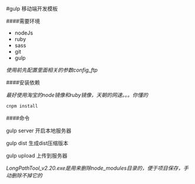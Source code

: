 #gulp 移动端开发模板

####需要环境
- nodeJs
- ruby
- sass
- git
- gulp

*使用前先配置里面相关的参数config_ftp*

####安装依赖

*最好使用淘宝的node镜像和ruby镜像，天朝的网速。。。你懂的*

```javascript
cnpm install
```

####命令

gulp server  开启本地服务器

gulp dist    生成dist压缩版本

gulp upload  上传到服务器

*LongPathTool_v2.20.exe是用来删除node_modules目录的，便于项目保存，手动删除不掉它的*